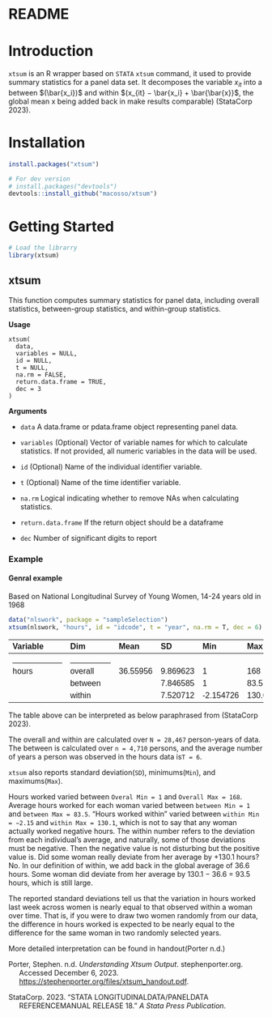 README
================

# Introduction

`xtsum` is an R wrapper based on `STATA` `xtsum` command, it used to
provide summary statistics for a panel data set. It decomposes the
variable $x_{it}$ into a between $(\bar{x_i})$ and within
$(x_{it} − \bar{x_i} + \bar{\bar{x}}$, the global mean x being added
back in make results comparable) (StataCorp 2023).

# Installation

``` r
install.packages("xtsum")

# For dev version
# install.packages("devtools")
devtools::install_github("macosso/xtsum")
```

# Getting Started

``` r
# Load the librarry
library(xtsum)
```

## xtsum

This function computes summary statistics for panel data, including
overall statistics, between-group statistics, and within-group
statistics.

**Usage**

    xtsum(
      data,
      variables = NULL,
      id = NULL,
      t = NULL,
      na.rm = FALSE,
      return.data.frame = TRUE,
      dec = 3
    )

**Arguments**

- `data` A data.frame or pdata.frame object representing panel data.

- `variables` (Optional) Vector of variable names for which to calculate
  statistics. If not provided, all numeric variables in the data will be
  used.

- `id` (Optional) Name of the individual identifier variable.

- `t` (Optional) Name of the time identifier variable.

- `na.rm` Logical indicating whether to remove NAs when calculating
  statistics.

- `return.data.frame` If the return object should be a dataframe

- `dec` Number of significant digits to report

### Example

#### Genral example

Based on National Longitudinal Survey of Young Women, 14-24 years old in
1968

``` r
data("nlswork", package = "sampleSelection")
xtsum(nlswork, "hours", id = "idcode", t = "year", na.rm = T, dec = 6)
```

<table class=" lightable-classic" style="font-family: &quot;Arial Narrow&quot;, &quot;Source Sans Pro&quot;, sans-serif; margin-left: auto; margin-right: auto;">
<thead>
<tr>
<th style="text-align:left;">
Variable
</th>
<th style="text-align:left;">
Dim
</th>
<th style="text-align:left;">
Mean
</th>
<th style="text-align:left;">
SD
</th>
<th style="text-align:left;">
Min
</th>
<th style="text-align:left;">
Max
</th>
<th style="text-align:left;">
Observations
</th>
</tr>
</thead>
<tbody>
<tr>
<td style="text-align:left;">
___________
</td>
<td style="text-align:left;">
_________
</td>
<td style="text-align:left;">
</td>
<td style="text-align:left;">
</td>
<td style="text-align:left;">
</td>
<td style="text-align:left;">
</td>
<td style="text-align:left;">
</td>
</tr>
<tr>
<td style="text-align:left;">
hours
</td>
<td style="text-align:left;">
overall
</td>
<td style="text-align:left;">
36.55956
</td>
<td style="text-align:left;">
9.869623
</td>
<td style="text-align:left;">
1
</td>
<td style="text-align:left;">
168
</td>
<td style="text-align:left;">
N = 28467
</td>
</tr>
<tr>
<td style="text-align:left;">
</td>
<td style="text-align:left;">
between
</td>
<td style="text-align:left;">
</td>
<td style="text-align:left;">
7.846585
</td>
<td style="text-align:left;">
1
</td>
<td style="text-align:left;">
83.5
</td>
<td style="text-align:left;">
n = 4710
</td>
</tr>
<tr>
<td style="text-align:left;">
</td>
<td style="text-align:left;">
within
</td>
<td style="text-align:left;">
</td>
<td style="text-align:left;">
7.520712
</td>
<td style="text-align:left;">
-2.154726
</td>
<td style="text-align:left;">
130.05956
</td>
<td style="text-align:left;">
T = 6.043949
</td>
</tr>
</tbody>
</table>

The table above can be interpreted as below paraphrased from (StataCorp
2023).

The overall and within are calculated over `N = 28,467` person-years of
data. The between is calculated over `n = 4,710` persons, and the
average number of years a person was observed in the hours data
is`T = 6`.

`xtsum` also reports standard deviation(`SD`), minimums(`Min`), and
maximums(`Max`).

Hours worked varied between `Overal Min = 1` and `Overall Max = 168`.
Average hours worked for each woman varied between `between Min = 1` and
`between Max = 83.5`. “Hours worked within” varied between
`within Min = −2.15` and `within Max = 130.1`, which is not to say that
any woman actually worked negative hours. The within number refers to
the deviation from each individual’s average, and naturally, some of
those deviations must be negative. Then the negative value is not
disturbing but the positive value is. Did some woman really deviate from
her average by +130.1 hours? No. In our definition of within, we add
back in the global average of 36.6 hours. Some woman did deviate from
her average by 130.1 − 36.6 = 93.5 hours, which is still large.

The reported standard deviations tell us that the variation in hours
worked last week across women is nearly equal to that observed within a
woman over time. That is, if you were to draw two women randomly from
our data, the difference in hours worked is expected to be nearly equal
to the difference for the same woman in two randomly selected years.

More detailed interpretation can be found in handout(Porter n.d.)

<div id="refs" class="references csl-bib-body hanging-indent"
entry-spacing="0">

<div id="ref-stephenporter" class="csl-entry">

Porter, Stephen. n.d. *Understanding Xtsum Output*. stephenporter.org.
Accessed December 6, 2023.
<https://stephenporter.org/files/xtsum_handout.pdf>.

</div>

<div id="ref-stata" class="csl-entry">

StataCorp. 2023. “STATA LONGITUDINALDATA/PANELDATA REFERENCEMANUAL
RELEASE 18.” *A Stata Press Publication*.

</div>

</div>
